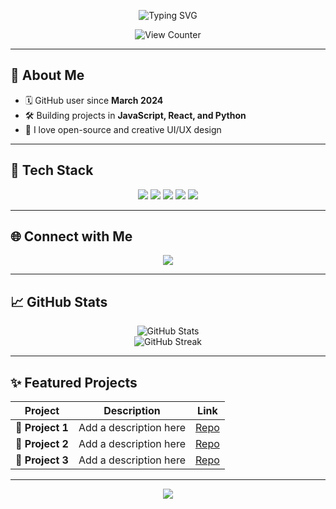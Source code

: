 <p align="center">
  <img src="https://readme-typing-svg.demolab.com?font=Fira+Code&weight=700&size=25&pause=1000&color=F7941D&center=true&vCenter=true&width=440&lines=Hey+there,+I'm+kneeschawl!;Welcome+to+my+GitHub+Profile!;I+love+design,+coding,+and+collaboration!;Building+cool+projects+%F0%9F%9A%80" alt="Typing SVG" />
</p>

<p align="center">
  <img src="https://komarev.com/ghpvc/?username=kneeschawl&label=Profile+Views&color=F7941D&style=flat-square" alt="View Counter" />
</p>

---

## 🚀 About Me

- 🗓️ GitHub user since **March 2024**
- 🛠️ Building projects in **JavaScript, React, and Python**
- 🤝 I love open-source and creative UI/UX design

---

## 🧰 Tech Stack

<p align="center">
  <img src="https://img.shields.io/badge/JavaScript-F7DF1E?logo=javascript&logoColor=black&style=for-the-badge"/>
  <img src="https://img.shields.io/badge/React-61DAFB?logo=react&logoColor=black&style=for-the-badge"/>
  <img src="https://img.shields.io/badge/Python-3776AB?logo=python&logoColor=white&style=for-the-badge"/>
  <img src="https://img.shields.io/badge/Node.js-339933?logo=node.js&logoColor=white&style=for-the-badge"/>
  <img src="https://img.shields.io/badge/GitHub-181717?logo=github&logoColor=white&style=for-the-badge"/>
</p>

---

## 🌐 Connect with Me

<p align="center">
  <a href="https://github.com/kneeschawl"><img src="https://img.shields.io/badge/GitHub-kneeschawl-181717?logo=github&logoColor=white&style=for-the-badge" /></a>
</p>

---

## 📈 GitHub Stats

<p align="center">
  <img src="https://github-readme-stats.vercel.app/api?username=kneeschawl&show_icons=true&theme=radical&hide_title=true" alt="GitHub Stats" />
  <br>
  <img src="https://github-readme-streak-stats.herokuapp.com?user=kneeschawl&theme=radical&hide_border=true" alt="GitHub Streak" />
</p>

---

## ✨ Featured Projects

| Project        | Description                            | Link             |
| -------------- | -------------------------------------- | ----------------|
| 🚀 **Project 1**       | Add a description here               | [Repo](https://github.com/kneeschawl) |
| 🎨 **Project 2**       | Add a description here               | [Repo](https://github.com/kneeschawl) |
| 🧠 **Project 3**       | Add a description here               | [Repo](https://github.com/kneeschawl) |

---

<p align="center">
  <img src="https://capsule-render.vercel.app/api?type=waving&color=gradient&height=100&section=footer"/>
</p>
